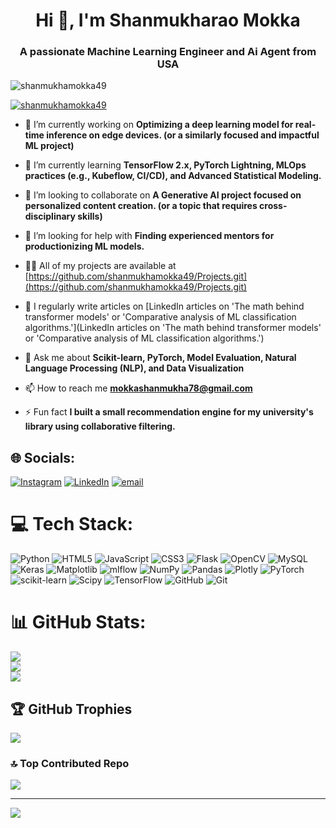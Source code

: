 <h1 align="center">Hi 👋, I'm Shanmukharao Mokka</h1>
<h3 align="center">A passionate Machine Learning Engineer and Ai Agent from USA</h3>

<p align="left"> <img src="https://komarev.com/ghpvc/?username=shanmukhamokka49&label=Profile%20views&color=0e75b6&style=flat" alt="shanmukhamokka49" /> </p>

<p align="left"> <a href="https://github.com/ryo-ma/github-profile-trophy"><img src="https://github-profile-trophy.vercel.app/?username=shanmukhamokka49" alt="shanmukhamokka49" /></a> </p>

- 🔭 I’m currently working on **Optimizing a deep learning model for real-time inference on edge devices. (or a similarly focused and impactful ML project)**

- 🌱 I’m currently learning **TensorFlow 2.x, PyTorch Lightning, MLOps practices (e.g., Kubeflow, CI/CD), and Advanced Statistical Modeling.**

- 👯 I’m looking to collaborate on **A Generative AI project focused on personalized content creation. (or a topic that requires cross-disciplinary skills)**

- 🤝 I’m looking for help with **Finding experienced mentors for productionizing ML models.**

- 👨‍💻 All of my projects are available at [https://github.com/shanmukhamokka49/Projects.git](https://github.com/shanmukhamokka49/Projects.git)

- 📝 I regularly write articles on [LinkedIn articles on 'The math behind transformer models' or 'Comparative analysis of ML classification algorithms.'](LinkedIn articles on 'The math behind transformer models' or 'Comparative analysis of ML classification algorithms.')

- 💬 Ask me about **Scikit-learn, PyTorch, Model Evaluation, Natural Language Processing (NLP), and Data Visualization**

- 📫 How to reach me **mokkashanmukha78@gmail.com**

- ⚡ Fun fact **I built a small recommendation engine for my university's library using collaborative filtering.**


## 🌐 Socials:
[![Instagram](https://img.shields.io/badge/Instagram-%23E4405F.svg?logo=Instagram&logoColor=white)](https://instagram.com/shanmukha_mokka) [![LinkedIn](https://img.shields.io/badge/LinkedIn-%230077B5.svg?logo=linkedin&logoColor=white)](https://linkedin.com/in/www.linkedin.com/in/shanmukharaomokka7038) [![email](https://img.shields.io/badge/Email-D14836?logo=gmail&logoColor=white)](mailto:mokkashanmukha78@gmail.com) 

# 💻 Tech Stack:
![Python](https://img.shields.io/badge/python-3670A0?style=for-the-badge&logo=python&logoColor=ffdd54) ![HTML5](https://img.shields.io/badge/html5-%23E34F26.svg?style=for-the-badge&logo=html5&logoColor=white) ![JavaScript](https://img.shields.io/badge/javascript-%23323330.svg?style=for-the-badge&logo=javascript&logoColor=%23F7DF1E) ![CSS3](https://img.shields.io/badge/css3-%231572B6.svg?style=for-the-badge&logo=css3&logoColor=white) ![Flask](https://img.shields.io/badge/flask-%23000.svg?style=for-the-badge&logo=flask&logoColor=white) ![OpenCV](https://img.shields.io/badge/opencv-%23white.svg?style=for-the-badge&logo=opencv&logoColor=white) ![MySQL](https://img.shields.io/badge/mysql-4479A1.svg?style=for-the-badge&logo=mysql&logoColor=white) ![Keras](https://img.shields.io/badge/Keras-%23D00000.svg?style=for-the-badge&logo=Keras&logoColor=white) ![Matplotlib](https://img.shields.io/badge/Matplotlib-%23ffffff.svg?style=for-the-badge&logo=Matplotlib&logoColor=black) ![mlflow](https://img.shields.io/badge/mlflow-%23d9ead3.svg?style=for-the-badge&logo=numpy&logoColor=blue) ![NumPy](https://img.shields.io/badge/numpy-%23013243.svg?style=for-the-badge&logo=numpy&logoColor=white) ![Pandas](https://img.shields.io/badge/pandas-%23150458.svg?style=for-the-badge&logo=pandas&logoColor=white) ![Plotly](https://img.shields.io/badge/Plotly-%233F4F75.svg?style=for-the-badge&logo=plotly&logoColor=white) ![PyTorch](https://img.shields.io/badge/PyTorch-%23EE4C2C.svg?style=for-the-badge&logo=PyTorch&logoColor=white) ![scikit-learn](https://img.shields.io/badge/scikit--learn-%23F7931E.svg?style=for-the-badge&logo=scikit-learn&logoColor=white) ![Scipy](https://img.shields.io/badge/SciPy-%230C55A5.svg?style=for-the-badge&logo=scipy&logoColor=%white) ![TensorFlow](https://img.shields.io/badge/TensorFlow-%23FF6F00.svg?style=for-the-badge&logo=TensorFlow&logoColor=white) ![GitHub](https://img.shields.io/badge/github-%23121011.svg?style=for-the-badge&logo=github&logoColor=white) ![Git](https://img.shields.io/badge/git-%23F05033.svg?style=for-the-badge&logo=git&logoColor=white)
# 📊 GitHub Stats:
![](https://github-readme-stats.vercel.app/api?username=shanmukhamokka49&theme=dark&hide_border=false&include_all_commits=false&count_private=false)<br/>
![](https://nirzak-streak-stats.vercel.app/?user=shanmukhamokka49&theme=dark&hide_border=false)<br/>
![](https://github-readme-stats.vercel.app/api/top-langs/?username=shanmukhamokka49&theme=dark&hide_border=false&include_all_commits=false&count_private=false&layout=compact)

## 🏆 GitHub Trophies
![](https://github-profile-trophy.vercel.app/?username=shanmukhamokka49&theme=radical&no-frame=false&no-bg=true&margin-w=4)

### 🔝 Top Contributed Repo
![](https://github-contributor-stats.vercel.app/api?username=shanmukhamokka49&limit=5&theme=dark&combine_all_yearly_contributions=true)

---
[![](https://visitcount.itsvg.in/api?id=shanmukhamokka49&icon=0&color=0)](https://visitcount.itsvg.in)

<!-- Proudly created with GPRM ( https://gprm.itsvg.in ) -->
